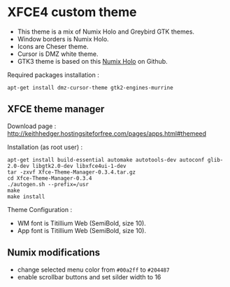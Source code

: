 # XFCE4 custom theme

* This theme is a mix of Numix Holo and Greybird GTK themes.
* Window borders is Numix Holo.
* Icons are Cheser theme.
* Cursor is DMZ white theme.
* GTK3 theme is based on this [Numix Holo](https://github.com/dar5hak/Numix-Holo) on Github.

Required packages installation :
```
apt-get install dmz-cursor-theme gtk2-engines-murrine
```

## XFCE theme manager

Download page : http://keithhedger.hostingsiteforfree.com/pages/apps.html#themeed

Installation (as root user) :

```
apt-get install build-essential automake autotools-dev autoconf glib-2.0-dev libgtk2.0-dev libxfce4ui-1-dev
tar -zxvf Xfce-Theme-Manager-0.3.4.tar.gz
cd Xfce-Theme-Manager-0.3.4
./autogen.sh --prefix=/usr
make
make install
```

Theme Configuration :

* WM font is Titillium Web (SemiBold, size 10).
* App font is Titillium Web (SemiBold, size 10).

## Numix modifications

* change selected menu color from `#00a2ff` to `#204487`
* enable scrollbar buttons and set silder width to 16
